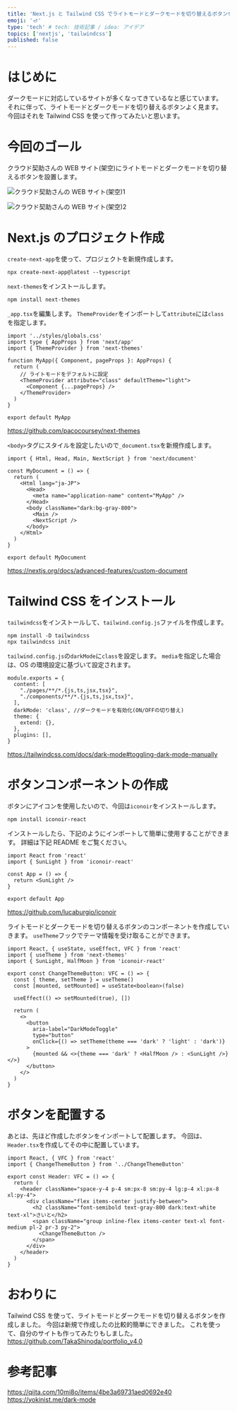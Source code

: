 ```yaml
---
title: 'Next.js と Tailwind CSS でライトモードとダークモードを切り替えるボタンを作成'
emoji: '🪔'
type: 'tech' # tech: 技術記事 / idea: アイデア
topics: ['nextjs', 'tailwindcss']
published: false
---
```


# はじめに

ダークモードに対応しているサイトが多くなってきているなと感じています。
それに伴って、ライトモードとダークモードを切り替えるボタンよく見ます。
今回はそれを Tailwind CSS を使って作ってみたいと思います。

# 今回のゴール

クラウド契助さんの WEB サイト(架空)にライトモードとダークモードを切り替えるボタンを設置します。

![クラウド契助さんの WEB サイト(架空)1](https://storage.googleapis.com/zenn-user-upload/62d028abd986-20220112.png)

![クラウド契助さんの WEB サイト(架空)2](https://storage.googleapis.com/zenn-user-upload/8a1649de25ad-20220112.png)

# Next.js のプロジェクト作成

`create-next-app`を使って、プロジェクトを新規作成します。

```
npx create-next-app@latest --typescript
```

`next-themes`をインストールします。

```
npm install next-themes
```

`_app.tsx`を編集します。
`ThemeProvider`をインポートして`attribute`には`class`を指定します。

```tsx: pages/_app.tsx
import '../styles/globals.css'
import type { AppProps } from 'next/app'
import { ThemeProvider } from 'next-themes'

function MyApp({ Component, pageProps }: AppProps) {
  return (
    // ライトモードをデフォルトに設定
    <ThemeProvider attribute="class" defaultTheme="light">
      <Component {...pageProps} />
    </ThemeProvider>
  )
}

export default MyApp
```

https://github.com/pacocoursey/next-themes

`<body>`タグにスタイルを設定したいので`_document.tsx`を新規作成します。

```tsx: pages/_document.tsx
import { Html, Head, Main, NextScript } from 'next/document'

const MyDocument = () => {
  return (
    <Html lang="ja-JP">
      <Head>
        <meta name="application-name" content="MyApp" />
      </Head>
      <body className="dark:bg-gray-800">
        <Main />
        <NextScript />
      </body>
    </Html>
  )
}

export default MyDocument
```

https://nextjs.org/docs/advanced-features/custom-document

# Tailwind CSS をインストール

`tailwindcss`をインストールして、`tailwind.config.js`ファイルを作成します。

```
npm install -D tailwindcss
npx tailwindcss init
```

`tailwind.config.js`の`darkMode`に`class`を設定します。
`media`を指定した場合は、OS の環境設定に基づいて設定されます。

```js: tailwind.config.js
module.exports = {
  content: [
    "./pages/**/*.{js,ts,jsx,tsx}",
    "./components/**/*.{js,ts,jsx,tsx}",
  ],
  darkMode: 'class', //ダークモードを有効化(ON/OFFの切り替え)
  theme: {
    extend: {},
  },
  plugins: [],
}
```

https://tailwindcss.com/docs/dark-mode#toggling-dark-mode-manually

# ボタンコンポーネントの作成

ボタンにアイコンを使用したいので、今回は`iconoir`をインストールします。

```
npm install iconoir-react
```

インストールしたら、下記のようにインポートして簡単に使用することができます。
詳細は下記 README をご覧ください。

```tsx
import React from 'react'
import { SunLight } from 'iconoir-react'

const App = () => {
  return <SunLight />
}

export default App
```

https://github.com/lucaburgio/iconoir

ライトモードとダークモードを切り替えるボタンのコンポーネントを作成していきます。
`useTheme`フックでテーマ情報を受け取ることができます。

```tsx: ChangeThemeButton.tsx
import React, { useState, useEffect, VFC } from 'react'
import { useTheme } from 'next-themes'
import { SunLight, HalfMoon } from 'iconoir-react'

export const ChangeThemeButton: VFC = () => {
  const { theme, setTheme } = useTheme()
  const [mounted, setMounted] = useState<boolean>(false)

  useEffect(() => setMounted(true), [])

  return (
    <>
      <button
        aria-label="DarkModeToggle"
        type="button"
        onClick={() => setTheme(theme === 'dark' ? 'light' : 'dark')}
      >
        {mounted && <>{theme === 'dark' ? <HalfMoon /> : <SunLight />}</>}
      </button>
    </>
  )
}

```

# ボタンを配置する

あとは、先ほど作成したボタンをインポートして配置します。
今回は、`Header.tsx`を作成してその中に配置しています。

```tsx: Header.tsx
import React, { VFC } from 'react'
import { ChangeThemeButton } from '../ChangeThemeButton'

export const Header: VFC = () => {
  return (
    <header className="space-y-4 p-4 sm:px-8 sm:py-4 lg:p-4 xl:px-8 xl:py-4">
      <div className="flex items-center justify-between">
        <h2 className="font-semibold text-gray-800 dark:text-white text-xl">さいと</h2>
        <span className="group inline-flex items-center text-xl font-medium pl-2 pr-3 py-2">
          <ChangeThemeButton />
        </span>
      </div>
    </header>
  )
}
```

# おわりに

Tailwind CSS を使って、ライトモードとダークモードを切り替えるボタンを作成しました。
今回は新規で作成したの比較的簡単にできました。
これを使って、自分のサイトも作ってみたりもしました。
https://github.com/TakaShinoda/portfolio_v4.0

# 参考記事

https://qiita.com/10mi8o/items/4be3a69731aed0692e40
https://yokinist.me/dark-mode
